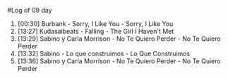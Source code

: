 #Log of 09 day

1. [00:30] Burbank - Sorry, I Like You - Sorry, I Like You
1. [13:27] Kudasaibeats - Falling - The Girl I Haven't Met
1. [13:29] Sabino y Carla Morrison - No Te Quiero Perder - No Te Quiero Perder
1. [13:32] Sabino - Lo que construimos - Lo Que Construimos
1. [13:36] Sabino y Carla Morrison - No Te Quiero Perder - No Te Quiero Perder
